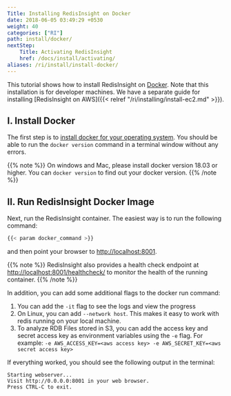 ```yaml
---
Title: Installing RedisInsight on Docker
date: 2018-06-05 03:49:29 +0530
weight: 40
categories: ["RI"]
path: install/docker/
nextStep:
    Title: Activating RedisInsight
    href: /docs/install/activating/
aliases: /ri/install/install-docker/
---
```

This tutorial shows how to install RedisInsight on [Docker](https://www.docker.com/). Note that this installation is for developer machines. We have a separate guide for installing [RedisInsight on AWS]({{< relref "/ri/installing/install-ec2.md" >}}).

## I. Install Docker

The first step is to [install docker for your operating system](https://docs.docker.com/install/). You should be able to run the `docker version` command in a terminal window without any errors.

{{% note %}}
On windows and Mac, please install docker version 18.03 or higher. You can `docker version` to find out your docker version.
{{% /note %}}

## II. Run RedisInsight Docker Image

Next, run the RedisInsight container. The easiest way is to run the following command:

```bash
{{< param docker_command >}}
```

and then point your browser to [http://localhost:8001](http://localhost:8001).

{{% note %}}
RedisInsight also provides a health check endpoint at [http://localhost:8001/healthcheck/](http://localhost:8001/healthcheck/) to monitor the health of the running container.
{{% /note %}}

In addition, you can add some additional flags to the docker run command:

1. You can add the `-it` flag to see the logs and view the progress
1. On Linux, you can add `--network host`. This makes it easy to work with redis running on your local machine.
1. To analyze RDB Files stored in S3, you can add the access key and secret access key as environment variables using the `-e` flag. For example: `-e AWS_ACCESS_KEY=<aws access key> -e AWS_SECRET_KEY=<aws secret access key>`

If everything worked, you should see the following output in the terminal:

```
Starting webserver...
Visit http://0.0.0.0:8001 in your web browser.
Press CTRL-C to exit.
```
